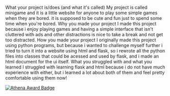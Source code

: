 What your project is/does (and what it's called)
My project is called minigame and it is a little website for anyone to play some simple games when they are bored. it is supposed to be cute and fun just to spend some time when you're bored.
Why you made your project
I made this project because i enjoy playing games and having a simple interface that isn't cluttered with ads and other distractions is nice to take a break and not get too distracted.
How you made your project
I originally made this project using python programs, but because i wanted to challenge myself further i tried to turn it into a website using html and flask, so i rewrote all the python files into classes that could be acessed and used by flask, and i made an html document for the ui itself. 
What you struggled with and what you learned
I struggled with learning flask and html because i do not have much experience with either, but i learned a lot about both of them and feel pretty comfortable using them now!

[![Athena Award Badge](https://img.shields.io/endpoint?url=https%3A%2F%2Faward.athena.hackclub.com%2Fapi%2Fbadge)](https://award.athena.hackclub.com?utm_source=readme)
